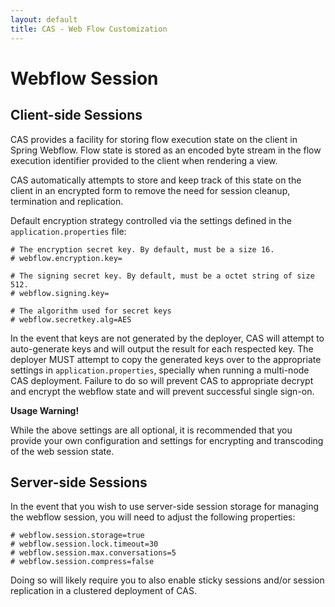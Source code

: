 ```yaml
---
layout: default
title: CAS - Web Flow Customization
---
```


# Webflow Session

## Client-side Sessions
CAS provides a facility for storing flow execution state on the client in Spring Webflow. Flow state is stored as an encoded byte
stream in the flow execution identifier provided to the client when rendering a view.

CAS automatically attempts to store
and keep track of this state on the client in an encrypted form to remove the need for session cleanup, termination and replication.

Default encryption strategy controlled via the settings defined in the `application.properties` file:

```properties
# The encryption secret key. By default, must be a size 16.
# webflow.encryption.key=

# The signing secret key. By default, must be a octet string of size 512.
# webflow.signing.key=

# The algorithm used for secret keys
# webflow.secretkey.alg=AES
```


In the event that keys are not generated by the deployer, CAS will attempt to auto-generate keys and will output
the result for each respected key. The deployer MUST attempt to copy the generated keys over to the appropriate
settings in `application.properties`, specially when running a multi-node CAS deployment. Failure to do so will prevent CAS
to appropriate decrypt and encrypt the webflow state and will prevent successful single sign-on.

<div class="alert alert-warning"><strong>Usage Warning!</strong><p>
While the above settings are all optional, it is recommended that you provide your own configuration and settings for encrypting and
transcoding of the web session state.</p></div>

## Server-side Sessions

In the event that you wish to use server-side session storage for managing the webflow session, you will need to adjust
the following properties:

```properties
# webflow.session.storage=true
# webflow.session.lock.timeout=30
# webflow.session.max.conversations=5
# webflow.session.compress=false
```

Doing so will likely require you to also enable sticky sessions and/or session replication in a clustered deployment of CAS.
